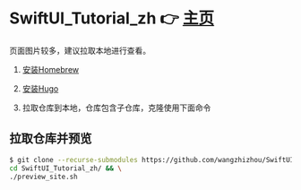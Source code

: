 # SwiftUI_Tutorial_zh  👉 [主页](https://swiftui.jokerhub.cn)

页面图片较多，建议拉取本地进行查看。

1. [安装Homebrew](https://brew.sh)

2. [安装Hugo](https://gohugo.io/getting-started/installing/)

3. 拉取仓库到本地，仓库包含子仓库，克隆使用下面命令

## 拉取仓库并预览

```bash
$ git clone --recurse-submodules https://github.com/wangzhizhou/SwiftUI_Tutorial_zh.git && \
cd SwiftUI_Tutorial_zh/ && \
./preview_site.sh
```
